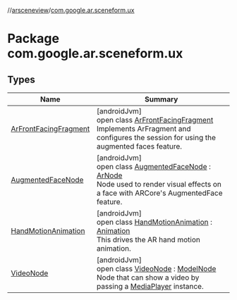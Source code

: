 //[arsceneview](../../index.md)/[com.google.ar.sceneform.ux](index.md)

# Package com.google.ar.sceneform.ux

## Types

| Name | Summary |
|---|---|
| [ArFrontFacingFragment](-ar-front-facing-fragment/index.md) | [androidJvm]<br>open class [ArFrontFacingFragment](-ar-front-facing-fragment/index.md)<br>Implements ArFragment and configures the session for using the augmented faces feature. |
| [AugmentedFaceNode](-augmented-face-node/index.md) | [androidJvm]<br>open class [AugmentedFaceNode](-augmented-face-node/index.md) : [ArNode](../io.github.sceneview.ar.node/-ar-node/index.md)<br>Node used to render visual effects on a face with ARCore's AugmentedFace feature. |
| [HandMotionAnimation](-hand-motion-animation/index.md) | [androidJvm]<br>open class [HandMotionAnimation](-hand-motion-animation/index.md) : [Animation](https://developer.android.com/reference/kotlin/android/view/animation/Animation.html)<br>This drives the AR hand motion animation. |
| [VideoNode](-video-node/index.md) | [androidJvm]<br>open class [VideoNode](-video-node/index.md) : [ModelNode](../../../sceneview/sceneview/io.github.sceneview.node/-model-node/index.md)<br>Node that can show a video by passing a [MediaPlayer](https://developer.android.com/reference/kotlin/android/media/MediaPlayer.html) instance. |
